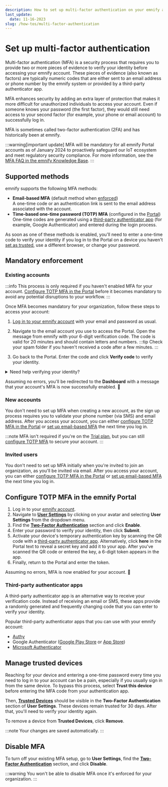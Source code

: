 ```yaml
---
description: How to set up multi-factor authentication on your emnify account
last_update: 
  date: 11-16-2023
slug: /how-tos/multi-factor-authentication
---
```


# Set up multi-factor authentication

Multi-factor authentication (MFA) is a security process that requires you to provide two or more pieces of evidence to verify your identity before accessing your emnify account.
These pieces of evidence (also known as factors) are typically numeric codes that are either sent to an email address or phone number by the emnify system or provided by a third-party authenticator app.

MFA enhances security by adding an extra layer of protection that makes it more difficult for unauthorized individuals to access your account.
Even if someone knows your password (the first factor), they would still need access to your second factor (for example, your phone or email account) to successfully log in.

MFA is sometimes called two-factor authentication (2FA) and has historically been at emnify.

:::warning[important update]
MFA will be mandatory for all emnify Portal accounts as of January 2024 to proactively safeguard our IoT ecosystem and meet regulatory security compliance.
For more information, see the [MFA FAQ in the emnify Knowledge Base](https://support.emnify.com/hc/en-us/articles/11119662291740-MFA-FAQ).
:::

## Supported methods

emnify supports the following MFA methods:

- **Email-based MFA** (default method when [enforced](#mandatory-enforcement))  
A one-time code or an authentication link is sent to the email address associated with the account.
- **Time-based one-time password (TOTP) MFA** (configured in the [Portal](#configure-totp-mfa-in-the-emnify-portal))  
One-time codes are generated using a [third-party authenticator app](#third-party-authenticator-apps) (for example, Google Authenticator) and entered during the login process.

As soon as one of these methods is enabled, you'll need to enter a one-time code to verify your identity if you log in to the Portal on a device you haven't [set as trusted](#manage-trusted-devices), use a different browser, or change your password.

## Mandatory enforcement

### Existing accounts

:::info
This process is only required if you haven't enabled MFA for your account.
[Configure TOTP MFA in the Portal](#configure-totp-mfa-in-the-emnify-portal) before it becomes mandatory to avoid any potential disruptions to your workflow.
:::

Once MFA becomes mandatory for your organization, follow these steps to access your account:

1. [Log in to your emnify account](https://portal.emnify.com/sign) with your email and password as usual.
2. Navigate to the email account you use to access the Portal. 
Open the message from emnify with your 6-digit verification code.
The code is valid for 20 minutes and should contain letters and numbers.
:::tip
Check your spam folder if you haven't received a code after a few minutes.
:::

3. Go back to the Portal. Enter the code and click **Verify code** to verify your identity.

<details className="custom-details-troubleshooting">
  <summary>Need help verifying your identity?</summary>
    <p>You may have issues verifying your identity once MFA becomes mandatory for your organization.</p>
    <p>Here are a few common error messages and what to do if you see them:</p>
    <b>This code is invalid. Try again.</b>
    <ul>
      <li>Re-enter your code and click <b>Verify code</b> again.</li>
      <li>Wait at least 20 minutes, and then click <b>Resend</b>. Enter the new verification code once you've received it.</li>
      <li>Still having trouble? Contact the <a href="https://docs.emnify.com/support">emnify support team</a>.</li>
    </ul>
    <b>This code is not valid anymore. Get a new one via email.</b>
    <ul>
      <li>Click <b>Resend</b> and enter the new verification code once you've received it.</li>
      <li>Still having trouble? Contact the <a href="https://docs.emnify.com/support">emnify support team</a>.</li>
    </ul>
    <b>Invalid code, your account will be locked after [number] of incorrect attempts.</b>
    <ul>
      <li>Re-enter your code and click <b>Verify code</b> again.</li>
      <li>Click <b>Resend</b> and enter the new verification code once you've received it.</li>
      <li>Still having trouble? Contact the <a href="https://docs.emnify.com/support">emnify support team</a>.</li>
    </ul>
    <b>You've reached the limit of failed authentication attempts. Please try again in 1 hour.</b>
    <ul>
      <li>Wait at least 60 minutes, and then try to log in again.</li>
      <li>If you've waited and the next attempt is blocked, contact the <a href="https://docs.emnify.com/support">emnify support team</a>.</li>
    </ul>
</details>

Assuming no errors, you'll be redirected to the **Dashboard** with a message that your account's MFA is now successfully enabled. 🎉

### New accounts

You don't need to set up MFA when creating a new account, as the sign up process requires you to validate your phone number (via SMS) and email address.
After you access your account, you can either [configure TOTP MFA in the Portal](#configure-totp-mfa-in-the-emnify-portal) or [set up email-based MFA](#existing-accounts) the next time you log in.

:::note
MFA isn't required if you're on the [Trial plan](/quickstart#emnifys-trial), but you can still [configure TOTP MFA](#configure-totp-mfa-in-the-emnify-portal) to secure your account.
:::

### Invited users

You don't need to set up MFA initially when you're invited to join an organization, as you'll be invited via email.
After you access your account, you can either [configure TOTP MFA in the Portal](#configure-totp-mfa-in-the-emnify-portal) or [set up email-based MFA](#existing-accounts) the next time you log in.

## Configure TOTP MFA in the emnify Portal

1. Log in to your [emnify account](https://portal.emnify.com/sign).
1. Navigate to [**User Settings**](https://portal.emnify.com/user-settings) by clicking on your avatar and selecting **User Settings** from the dropdown menu.
1. Find the [**Two-Factor Authentication**](https://portal.emnify.com/user-settings#two-factor-authentication) section and click **Enable**.
1. Enter your password to verify your identity, then click **Submit**.
1. Activate your device's temporary authentication key by scanning the QR code with a [third-party authenticator app](#third-party-authenticator-apps).
Alternatively, click **here** in the Portal text to reveal a secret key and add it to your app.
After you've scanned the QR code or entered the key, a 6-digit token appears in the app. 
1. Finally, return to the Portal and enter the token.

Assuming no errors, MFA is now enabled for your account. 🎉

### Third-party authenticator apps

A third-party authenticator app is an alternative way to receive your verification code.
Instead of receiving an email or SMS, these apps provide a randomly generated and frequently changing code that you can enter to verify your identity.

Popular third-party authenticator apps that you can use with your emnify account:

- [Authy](https://authy.com/download/)
- Google Authenticator ([Google Play Store](https://play.google.com/store/apps/details?id=com.google.android.apps.authenticator2&pli=1) or [App Store](https://apps.apple.com/us/app/google-authenticator/id388497605))
- [Microsoft Authenticator](https://www.microsoft.com/en/security/mobile-authenticator-app)

## Manage trusted devices

Reaching for your device and entering a one-time password every time you need to log in to your account can be a pain, especially if you usually sign in from the same device.
To bypass this process, select **Trust this device** before entering the MFA code from your authentication app.

Then, [**Trusted Devices**](https://portal.emnify.com/user-settings#trusted-devices) should be visible in the **Two-Factor Authentication** section of **User Settings**.
These devices remain trusted for 30 days.
After that, you'll need to verify your identity again.

To remove a device from **Trusted Devices**, click **Remove**.

:::note
Your changes are saved automatically.
:::

## Disable MFA

To turn off your existing MFA setup, go to **User Settings**, find the [**Two-Factor Authentication**](https://portal.emnify.com/user-settings#two-factor-authentication) section, and click **Disable**.

:::warning
You won't be able to disable MFA once it's enforced for your organization.
:::
